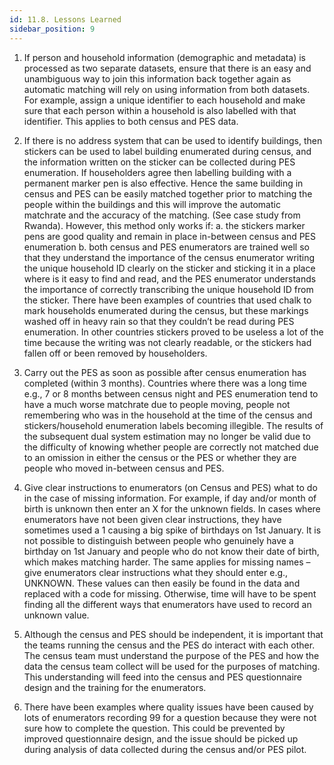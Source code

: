 ```yaml
---
id: 11.8. Lessons Learned
sidebar_position: 9
---
```


1. 	If person and household information (demographic and metadata) is processed as two separate datasets, ensure that there is an easy and unambiguous way to join this information back together again as automatic matching will rely on using information from both datasets.
   	For example, assign a unique identifier to each household and make sure that each person within a household is also labelled with that identifier. This applies to both census and PES data.

2. If there is no address system that can be used to identify buildings, then stickers can be used to label building enumerated during census, and the information written on the sticker can be collected during PES enumeration. If householders agree then labelling building with a permanent marker pen is also effective. Hence the same building in census and PES can be easily matched together prior to matching the people within the buildings and this will improve the automatic matchrate and the accuracy of the matching. (See case study from Rwanda). However, this method only works if:
  a.	the stickers marker pens are good quality and remain in place in-between census and PES enumeration
  b.	both census and PES enumerators are trained well so that they understand the importance of the census enumerator writing the unique household ID clearly on the sticker and sticking it in a place where is it easy to find and read, and the PES enumerator understands the importance of correctly transcribing the unique household ID from the sticker.
There have been examples of countries that used chalk to mark households enumerated during the census, but these markings washed off in heavy rain so that they couldn’t be read during PES enumeration. 
In other countries stickers proved to be useless a lot of the time because the writing was not clearly readable, or the stickers had fallen off or been removed by householders.   

1.  Carry out the PES as soon as possible after census enumeration has completed (within 3 months). Countries where there was a long time e.g., 7 or 8 months between census night and PES enumeration tend to have a much worse matchrate due to people moving, people not remembering who was in the household at the time of the census and stickers/household enumeration labels becoming illegible. 
  The results of the subsequent dual system estimation may no longer be valid due to the difficulty of knowing whether people are correctly not matched due to an omission in either the census or the PES or whether they are people who  moved in-between census and PES.

1.  Give clear instructions to enumerators (on Census and PES) what to do in the case of missing information. For example, if day and/or month of birth is unknown then enter an X for the unknown fields.
    	 In cases where enumerators have not been given clear instructions, they have sometimes used a 1 causing a big spike of birthdays on 1st January.
    	 It is not possible to distinguish between people who genuinely have a birthday on 1st January and people who do not know their date of birth, which makes matching harder.
    	  The same applies for missing names – give enumerators clear instructions what they should enter e.g., UNKNOWN.
    	 These values can then easily be found in the data and replaced with a code for missing. Otherwise, time will have to be spent finding all the different ways that enumerators have used to record an unknown value.

2. Although the census and PES should be independent, it is important that the teams running the census and the PES do interact with each other.
     The census team must understand the purpose of the PES and how the data the census team collect will be used for the purposes of matching.
     This understanding will feed into the census and PES questionnaire design and the training for the enumerators.

3. There have been examples where quality issues have been caused by lots of enumerators recording 99 for a question because they were not sure how to complete the question.
  This could be prevented by improved questionnaire design, and the issue should be picked up during analysis of data collected during the census and/or PES pilot.     


      
